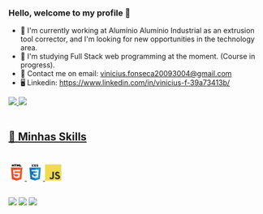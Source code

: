 ### Hello, welcome to my profile 👋



- 🔭 I'm currently working at Alumínio Alumínio Industrial as an extrusion tool corrector, and I'm looking for new opportunities in the technology area.
- 📖 I'm studying Full Stack web programming at the moment. (Course in progress).
- 📧 Contact me on email: vinicius.fonseca20093004@gmail.com 
- 🖥 Linkedin: https://www.linkedin.com/in/vinicius-f-39a73413b/

 <div>
  <a href="https://github.com/viniciusfonsecapr">
  <img height="180em" src="https://github-readme-stats.vercel.app/api?username=viniciusfonsecapr&show_icons=true&theme=dark&include_all_commits=true&count_private=true"/>
  <img height="130em" src="https://github-readme-stats.vercel.app/api/top-langs/?username=viniciusfonsecapr&layout=compact&langs_count=7&theme=Tokyonight"/>
</div><br>
 
  ## 🚀 Minhas Skills <br><br>
 
  <code><img height="32" src="https://raw.githubusercontent.com/github/explore/80688e429a7d4ef2fca1e82350fe8e3517d3494d/topics/html/html.png" alt="HTML5"/></code>
  <code><img height="32" src="https://raw.githubusercontent.com/github/explore/80688e429a7d4ef2fca1e82350fe8e3517d3494d/topics/css/css.png" alt="CSS"/></code>
  <code><img height="32" src="https://raw.githubusercontent.com/github/explore/80688e429a7d4ef2fca1e82350fe8e3517d3494d/topics/javascript/javascript.png" alt="Javascript"/></code>
 
 
  ##
  
  <div> 
  <a href="https://instagram.com/_vnfonseca1" target="_blank"><img src="https://img.shields.io/badge/-Instagram-%23E4405F?style=for-the-badge&logo=instagram&logoColor=white" target="_blank"></a>
  <a href = "mailto:vinicius.fonseca20093004@gmail.com"><img src="https://img.shields.io/badge/-Gmail-%23333?style=for-the-badge&logo=gmail&logoColor=white" target="_blank"></a>
  <a href="https://www.linkedin.com/in/vinicius-f-39a73413b/" target="_blank"><img src="https://img.shields.io/badge/-LinkedIn-%230077B5?style=for-the-badge&logo=linkedin&logoColor=white" target="_blank"></a> </div>
